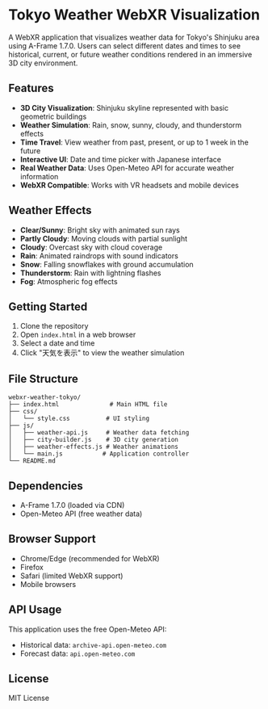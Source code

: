 # Tokyo Weather WebXR Visualization

A WebXR application that visualizes weather data for Tokyo's Shinjuku area using A-Frame 1.7.0. Users can select different dates and times to see historical, current, or future weather conditions rendered in an immersive 3D city environment.

## Features

- **3D City Visualization**: Shinjuku skyline represented with basic geometric buildings
- **Weather Simulation**: Rain, snow, sunny, cloudy, and thunderstorm effects
- **Time Travel**: View weather from past, present, or up to 1 week in the future
- **Interactive UI**: Date and time picker with Japanese interface
- **Real Weather Data**: Uses Open-Meteo API for accurate weather information
- **WebXR Compatible**: Works with VR headsets and mobile devices

## Weather Effects

- **Clear/Sunny**: Bright sky with animated sun rays
- **Partly Cloudy**: Moving clouds with partial sunlight
- **Cloudy**: Overcast sky with cloud coverage
- **Rain**: Animated raindrops with sound indicators
- **Snow**: Falling snowflakes with ground accumulation
- **Thunderstorm**: Rain with lightning flashes
- **Fog**: Atmospheric fog effects

## Getting Started

1. Clone the repository
2. Open `index.html` in a web browser
3. Select a date and time
4. Click "天気を表示" to view the weather simulation

## File Structure

```
webxr-weather-tokyo/
├── index.html              # Main HTML file
├── css/
│   └── style.css          # UI styling
├── js/
│   ├── weather-api.js     # Weather data fetching
│   ├── city-builder.js    # 3D city generation
│   ├── weather-effects.js # Weather animations
│   └── main.js           # Application controller
└── README.md
```

## Dependencies

- A-Frame 1.7.0 (loaded via CDN)
- Open-Meteo API (free weather data)

## Browser Support

- Chrome/Edge (recommended for WebXR)
- Firefox
- Safari (limited WebXR support)
- Mobile browsers

## API Usage

This application uses the free Open-Meteo API:
- Historical data: `archive-api.open-meteo.com`
- Forecast data: `api.open-meteo.com`

## License

MIT License